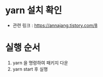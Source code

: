 # yarn 설치 확인

- 관련 링크 : https://annajang.tistory.com/8

# 실행 순서

1. yarn 을 명령하여 패키지 다운
2. yarn start 후 실행
